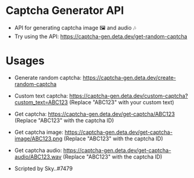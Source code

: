 # Captcha Generator API
- API for generating captcha image 🖼️ and audio 🎶 
- Try using the API: https://captcha-gen.deta.dev/get-random-captcha

# Usages

- Generate random captcha:  https://captcha-gen.deta.dev/create-random-captcha
- Custom text captcha: https://captcha-gen.deta.dev/custom-captcha?custom_text=ABC123 (Replace "ABC123" with your custom text)
- Get captcha: https://captcha-gen.deta.dev/get-captcha/ABC123 (Replace "ABC123" with the captcha ID)
- Get captcha image: https://captcha-gen.deta.dev/get-captcha-image/ABC123.png (Replace "ABC123" with the captcha ID)
- Get captcha audio: https://captcha-gen.deta.dev/get-captcha-audio/ABC123.wav (Replace "ABC123" with the captcha ID)

- Scripted by Sky..#7479
